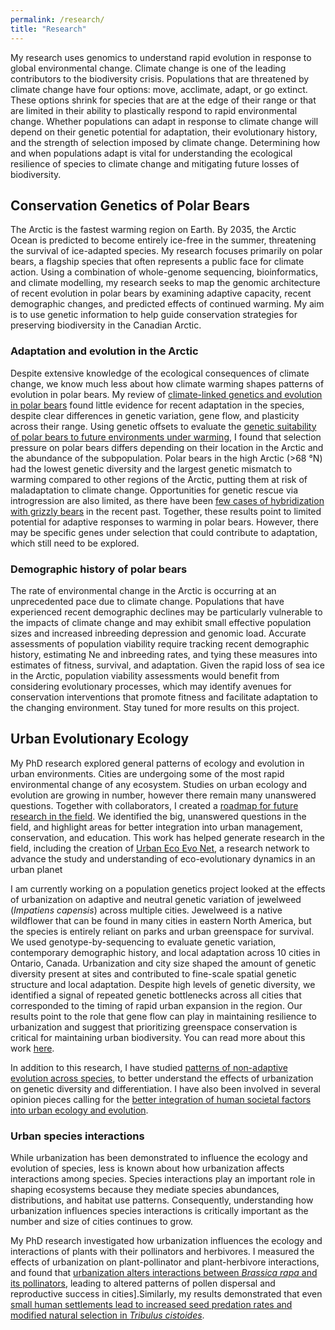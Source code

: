 ```yaml
---
permalink: /research/
title: "Research"
---
```


My research uses genomics to understand rapid evolution in response to global environmental change. Climate change is one of the leading contributors to the biodiversity crisis. Populations that are threatened by climate change have four options: move, acclimate, adapt, or go extinct. These options shrink for species that are at the edge of their range or that are limited in their ability to plastically respond to rapid environmental change. Whether populations can adapt in response to climate change will depend on their genetic potential for adaptation, their evolutionary history, and the strength of selection imposed by climate change. Determining how and when populations adapt is vital for understanding the ecological resilience of species to climate change and mitigating future losses of biodiversity.

## Conservation Genetics of Polar Bears

The Arctic is the fastest warming region on Earth. By 2035, the Arctic Ocean is predicted to become entirely ice-free in the summer, threatening the survival of ice-adapted species. My research focuses primarily on polar bears, a flagship species that often represents a public face for climate action. Using a combination of whole-genome sequencing, bioinformatics, and climate modelling, my research seeks to map the genomic architecture of recent evolution in polar bears by examining adaptive capacity, recent demographic changes, and predicted effects of continued warming. My aim is to use genetic information to help guide conservation strategies for preserving biodiversity in the Canadian Arctic.

### Adaptation and evolution in the Arctic

Despite extensive knowledge of the ecological consequences of climate change, we know much less about how climate warming shapes patterns of evolution in polar bears. My review of [climate-linked genetics and evolution in polar bears](https://doi.org/10.32942/X27K92) found little evidence for recent adaptation in the species, despite clear differences in genetic variation, gene flow, and plasticity across their range. Using genetic offsets to evaluate the [genetic suitability of polar bears to future environments under warming]( https://doi.org/10.1111/ele.14486), I found that selection pressure on polar bears differs depending on their location in the Arctic and the abundance of the subpopulation. Polar bears in the high Arctic (>68 °N) had the lowest genetic diversity and the largest genetic mismatch to warming compared to other regions of the Arctic, putting them at risk of maladaptation to climate change. Opportunities for genetic rescue via introgression are also limited, as there have been [few cases of hybridization with grizzly bears]( https://doi.org/10.1007/s12686-024-01359-1) in the recent past. Together, these results point to limited potential for adaptive responses to warming in polar bears. However, there may be specific genes under selection that could contribute to adaptation, which still need to be explored. 

### Demographic history of polar bears

The rate of environmental change in the Arctic is occurring at an unprecedented pace due to climate change. Populations that have experienced recent demographic declines may be particularly vulnerable to the impacts of climate change and may exhibit small effective population sizes and increased inbreeding depression and genomic load. Accurate assessments of population viability require tracking recent demographic history, estimating Ne and inbreeding rates, and tying these measures into estimates of fitness, survival, and adaptation. Given the rapid loss of sea ice in the Arctic, population viability assessments would benefit from considering evolutionary processes, which may identify avenues for conservation interventions that promote fitness and facilitate adaptation to the changing environment. Stay tuned for more results on this project.  


## Urban Evolutionary Ecology

My PhD research explored general patterns of ecology and evolution in urban environments. Cities are undergoing some of the most rapid environmental change of any ecosystem. Studies on urban ecology and evolution are growing in number, however there remain many unanswered questions. Together with collaborators, I created a [roadmap for future research in the field](https://onlinelibrary.wiley.com/doi/full/10.1111/eva.12734). We identified the big, unanswered questions in the field, and highlight areas for better integration into urban management, conservation, and education. This work has helped generate research in the field, including the creation of [Urban Eco Evo Net](https://www.urbanecoevo.net/),  a research network to advance the study and understanding of eco-evolutionary dynamics in an urban planet

I am currently working on a population genetics project looked at the effects of urbanization on adaptive and neutral genetic variation of jewelweed (*Impatiens capensis*) across multiple cities. Jewelweed is a native wildflower that can be found in many cities in eastern North America, but the species is entirely reliant on parks and urban greenspace for survival. We used genotype-by-sequencing to evaluate genetic variation, contemporary demographic history, and local adaptation across 10 cities in Ontario, Canada. Urbanization and city size shaped the amount of genetic diversity present at sites and contributed to fine-scale spatial genetic structure and local adaptation. Despite high levels of genetic diversity, we identified a signal of repeated genetic bottlenecks across all cities that corresponded to the timing of rapid urban expansion in the region. Our results point to the role that gene flow can play in maintaining resilience to urbanization and suggest that prioritizing greenspace conservation is critical for maintaining urban biodiversity. You can read more about this work [here](https://doi.org/10.22541/au.173884755.59553944/v1).


In addition to this research, I have studied [patterns of non-adaptive evolution across species](https://onlinelibrary.wiley.com/doi/abs/10.1111/mec.15221), to better understand the effects of urbanization on genetic diversity and differentiation. I have also been involved in several opinion pieces calling for the [better integration of human societal factors into urban ecology and evolution](https://onlinelibrary.wiley.com/doi/full/10.1111/eva.13065).

### Urban species interactions

While urbanization has been demonstrated to influence the ecology and evolution of species, less is known about how urbanization affects interactions among species. Species interactions play an important role in shaping ecosystems because they mediate species abundances, distributions, and habitat use patterns. Consequently, understanding how urbanization influences species interactions is critically important as the number and size of cities continues to grow.

My PhD research investigated how urbanization influences the ecology and interactions of plants with their pollinators and herbivores. I measured the effects of urbanization on plant-pollinator and plant-herbivore interactions, and found that [urbanization alters interactions between *Brassica rapa* and its pollinators](https://link.springer.com/article/10.1007%2Fs00442-020-04621-z), leading to altered patterns of pollen dispersal and reproductive success in cities].Similarly, my results demonstrated that even [small human settlements lead to increased seed predation rates and modified natural selection in *Tribulus cistoides*](https://onlinelibrary.wiley.com/doi/full/10.1002/ece3.8236).
